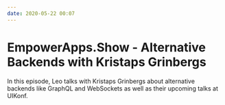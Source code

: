 ```yaml
---
date: 2020-05-22 00:07
---
```

# EmpowerApps.Show - Alternative Backends with Kristaps Grinbergs


In this episode, Leo talks with Kristaps Grinbergs about alternative backends like GraphQL and WebSockets as well as their upcoming talks at UIKonf.